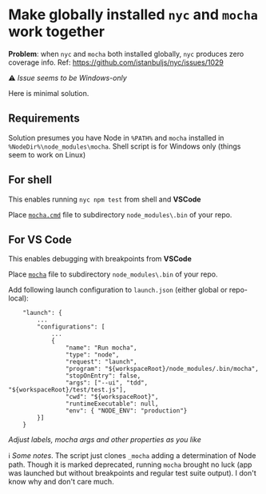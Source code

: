 Make globally installed `nyc` and `mocha` work together
=======================================================

**Problem**: when `nyc` and `mocha` both installed globally, `nyc` produces zero coverage info.
Ref: https://github.com/istanbuljs/nyc/issues/1029

:warning: *Issue seems to be Windows-only*

Here is minimal solution.

Requirements
------------

Solution presumes you have Node in `%PATH%` and `mocha` installed in `%NodeDir%\node_modules\mocha`.
Shell script is for Windows only (things seem to work on Linux)

For shell
---------

This enables running `nyc npm test` from shell and **VSCode**

Place [`mocha.cmd`](mocha.cmd) file to subdirectory `node_modules\.bin` of your repo.

For VS Code
-----------

This enables debugging with breakpoints from **VSCode**

Place [`mocha`](mocha) file to subdirectory `node_modules\.bin` of your repo.

Add following launch configuration to `launch.json` (either global or repo-local):
```
	"launch": {
		...
		"configurations": [
			...
			{
				"name": "Run mocha",
				"type": "node",
				"request": "launch",
				"program": "${workspaceRoot}/node_modules/.bin/mocha",
				"stopOnEntry": false,
				"args": ["--ui", "tdd", "${workspaceRoot}/test/test.js"],
				"cwd": "${workspaceRoot}",
				"runtimeExecutable": null,
				"env": { "NODE_ENV": "production"}
		}]
	}
```
*Adjust labels, mocha args and other properties as you like*

:information_source: *Some notes*. The script just clones `_mocha` adding a determination of Node path. Though it is marked deprecated, running `mocha` brought no luck (app was launched but without breakpoints and regular test suite output). I don't know why and don't care much.
